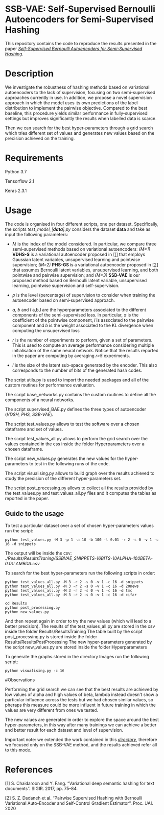 # SSB-VAE: Self-Supervised Bernoulli Autoencoders for Semi-Supervised Hashing

This repository contains the code to reproduce the results presented in the paper 
[*Self-Supervised Bernoulli Autoencoders for Semi-Supervised Hashing*](https://arxiv.org/abs/2007.08799).
# Description

We investigate the robustness of hashing methods based on variational autoencoders 
to the lack of supervision, focusing on two semi-supervised approaches currently in use. 
In addition, we propose a novel supervision approach in which the model uses 
its own predictions of the label distribution to implement the pairwise objective. Compared to the best 
baseline, this procedure yields similar performance in 
fully-supervised settings but improves significantly the results when labelled data is scarce.

Then we can search for the best hyper-parameters through a grid search which tries different set of values 
and generates new values based on the precision achieved on the training.

# Requirements

Python 3.7

Tensorflow 2.1

Keras 2.3.1

# Usage

The code is organised in four different scripts, one per dataset. 
Specifically, the scripts *test_model_[**data**].py* considers the dataset **data** and take as input 
the following parameters:


- *M* is the index of the model considered. In particular, we compare three semi-supervised
 methods based on variational autoencoders: *(M=1)* **VDHS-S** is a variational autoencoder 
 proposed in [[1]](#1) that employs Gaussian latent variables, unsupervised learning and pointwise supervision; 
 *(M=2)* **PHS-GS** is a variational autoencoder proposed in [[2]](#2) that assumes Bernoulli latent variables, 
 unsupervised learning, and both pointwise and pairwise supervision; 
 and *(M=3)* **SSB-VAE** is our proposed method based on Bernoulli latent variable, unsupervised learning, pointwise 
 supervision and self-supervision.

- *p* is the level (percentage) of supervision to consider when training the autoencoder based on semi-supervised approach.
- *a*, *b* and *l* a,b,l are the hyperparameters associated to the different components of the semi-supervised
 loss. In particular, *a* is the coefficient of the pointwise component, *l* is associated to the pairwise component 
 and *b* is the weight associated to the KL divergence when computing the unsupervised loss
- *r* is the number of experiments to perform, given a set of parameters. This is used to compute an average performance
considering multiple initialisation of the same neural network. Notice that the results reported in the paper are 
computing by averaging *r=5* experiments.
- *l* is the size of the latent sub-space generated by the encoder. This also corresponds to the number of bits of 
the generated hash codes.

The script utils.py is used to import the needed packages and all of the custom routines for performance evaluation.

The script base_networks.py contains the custom routines to define all the components of a neural networks.

The script supervised_BAE.py defines the three types of autoencoder (*VDSH, PHS, SSB-VAE*).
 
The script test_values.py allows to test the software over a chosen dataframe and set of values.

The script test_values_all.py allows to perform the grid search over the values contained in the css inside the folder Hyperparameters over a chosen
dataframe.

The script new_values.py generates the new values for the hyper-parameters to test in the following runs of the code.

The script visualising.py allows to build graph over the results achieved to study the precision of the different hyper-parameters set.

The script post_processing.py allows to collect all the results provided by the test_values.py and test_values_all.py files and it computes the
 tables as reported in the paper.

## Guide to the usage

To test a particular dataset over a set of chosen hyper-parameters values run the script:
``` 
python test_values.py -M 3 -p 1 -a 10 -b 100 -l 0.01 -r 2 -s 0 -v 1 -c 16 -d snippets
```
The output will be inside the csv: *./Results/ResultsTraning/SSBVAE_SNIPPETS-16BITS-10ALPHA-100BETA-0.01LAMBDA.csv*

To search for the best hyper-parameters run the following scripts in order:
``` 
python test_values_all.py -M 3 -r 2 -s 0 -v 1 -c 16 -d snippets
python test_values_all.py -M 3 -r 2 -s 0 -v 1 -c 16 -d 20news
python test_values_all.py -M 3 -r 2 -s 0 -v 1 -c 16 -d tmc
python test_values_all.py -M 3 -r 2 -s 0 -v 1 -c 16 -d cifar

cd Results
python post_processing.py
python new_values.py
```
And then repeat again in order to try the new values (which will lead to a better precision).
The results of the test_values_all.py are stored in the csv inside the folder Results/ResultsTraining
The table built by the script post_processing.py is stored inside the folder Results/ResultsPostProcessing
The new hyper-parameters generated by the script new_values.py are stored inside the folder Hyperparameters

To generate the graphs stored in the directory Images run the following script:
``` 
python visualising.py -c 16
```

#Observations

Performing the grid search we can see that the best results are achieved by low values of alpha and high values of beta, lambda instead doesn't show a particular influence 
across the tests but we had chosen similar values, so pheraps this measure could be more influent in future training in which the values are very different from ones we tested.

The new values are generated in order to explore the space around the best hyper-parameters, in this way after many trainings we can achieve a better and better result for each
dataset and level of supervision.

Important note: we extended the work contained in this [*directory*](https://github.com/amacaluso/SSB-VAE), therefore we focused only on the SSB-VAE method, and the results achieved refer all to this mode.

# References
<a id="1">[1]</a> 
 S. Chaidaroon and Y. Fang. “Variational deep semantic hashing for text documents”. SIGIR. 2017, pp. 75–84. 

<a id="1">[2]</a>  S. Z. Dadaneh et al. “Pairwise Supervised Hashing with Bernoulli Variational Auto-Encoder and Self-Control Gradient Estimator”. Proc. UAI. 2020
